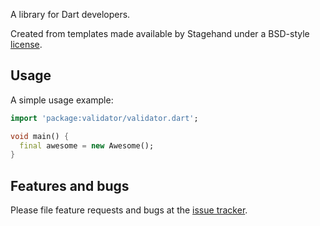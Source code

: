 A library for Dart developers.

Created from templates made available by Stagehand under a BSD-style
[license](https://github.com/dart-lang/stagehand/blob/master/LICENSE).

## Usage

A simple usage example:

```dart
import 'package:validator/validator.dart';

void main() {
  final awesome = new Awesome();
}
```

## Features and bugs

Please file feature requests and bugs at the [issue tracker][tracker].

[tracker]: http://example.com/issues/replaceme
